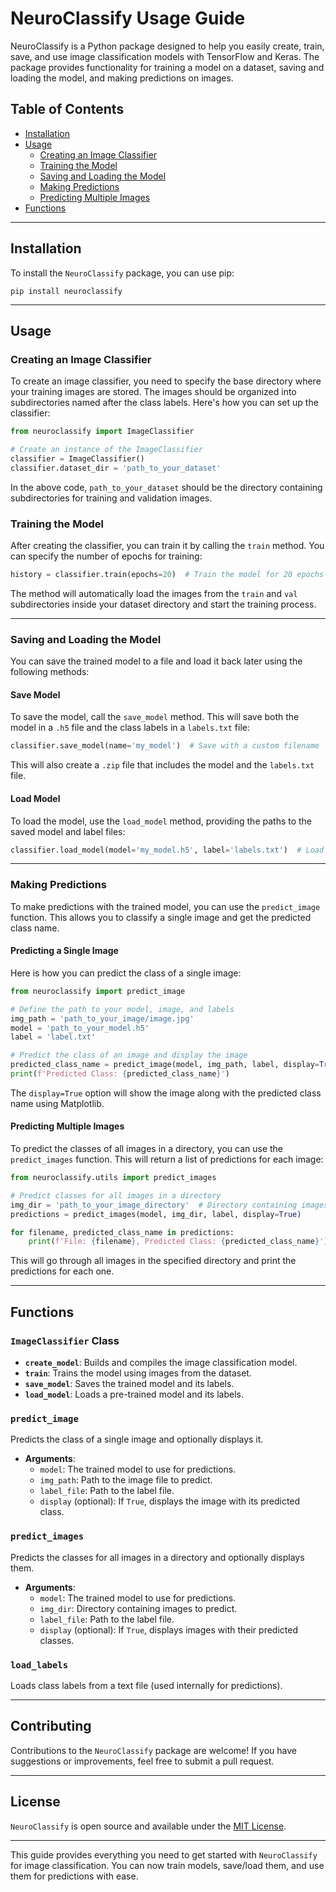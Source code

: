 # **NeuroClassify Usage Guide**

NeuroClassify is a Python package designed to help you easily create, train, save, and use image classification models with TensorFlow and Keras. The package provides functionality for training a model on a dataset, saving and loading the model, and making predictions on images.

## Table of Contents

- [Installation](#installation)
- [Usage](#usage)
  - [Creating an Image Classifier](#creating-an-image-classifier)
  - [Training the Model](#training-the-model)
  - [Saving and Loading the Model](#saving-and-loading-the-model)
  - [Making Predictions](#making-predictions)
  - [Predicting Multiple Images](#predicting-multiple-images)
- [Functions](#functions)

---

## Installation

To install the `NeuroClassify` package, you can use pip:

```
pip install neuroclassify
```

---

## Usage

### **Creating an Image Classifier**

To create an image classifier, you need to specify the base directory where your training images are stored. The images should be organized into subdirectories named after the class labels. Here's how you can set up the classifier:

```python
from neuroclassify import ImageClassifier

# Create an instance of the ImageClassifier
classifier = ImageClassifier()
classifier.dataset_dir = 'path_to_your_dataset'
```

In the above code, `path_to_your_dataset` should be the directory containing subdirectories for training and validation images.

### **Training the Model**

After creating the classifier, you can train it by calling the `train` method. You can specify the number of epochs for training:

```python
history = classifier.train(epochs=20)  # Train the model for 20 epochs
```

The method will automatically load the images from the `train` and `val` subdirectories inside your dataset directory and start the training process.

---

### **Saving and Loading the Model**

You can save the trained model to a file and load it back later using the following methods:

#### Save Model

To save the model, call the `save_model` method. This will save both the model in a `.h5` file and the class labels in a `labels.txt` file:

```python
classifier.save_model(name='my_model')  # Save with a custom filename
```

This will also create a `.zip` file that includes the model and the `labels.txt` file.

#### Load Model

To load the model, use the `load_model` method, providing the paths to the saved model and label files:

```python
classifier.load_model(model='my_model.h5', label='labels.txt')  # Load the model from the specified file
```

---

### **Making Predictions**

To make predictions with the trained model, you can use the `predict_image` function. This allows you to classify a single image and get the predicted class name.

#### Predicting a Single Image

Here is how you can predict the class of a single image:

```python
from neuroclassify import predict_image

# Define the path to your model, image, and labels
img_path = 'path_to_your_image/image.jpg'
model = 'path_to_your_model.h5'
label = 'label.txt'

# Predict the class of an image and display the image
predicted_class_name = predict_image(model, img_path, label, display=True)
print(f'Predicted Class: {predicted_class_name}')
```

The `display=True` option will show the image along with the predicted class name using Matplotlib.

#### Predicting Multiple Images

To predict the classes of all images in a directory, you can use the `predict_images` function. This will return a list of predictions for each image:

```python
from neuroclassify.utils import predict_images

# Predict classes for all images in a directory
img_dir = 'path_to_your_image_directory'  # Directory containing images
predictions = predict_images(model, img_dir, label, display=True)

for filename, predicted_class_name in predictions:
    print(f'File: {filename}, Predicted Class: {predicted_class_name}')
```

This will go through all images in the specified directory and print the predictions for each one.

---

## Functions

### **`ImageClassifier` Class**
- **`create_model`**: Builds and compiles the image classification model.
- **`train`**: Trains the model using images from the dataset.
- **`save_model`**: Saves the trained model and its labels.
- **`load_model`**: Loads a pre-trained model and its labels.

### **`predict_image`**
Predicts the class of a single image and optionally displays it.
- **Arguments**:
  - `model`: The trained model to use for predictions.
  - `img_path`: Path to the image file to predict.
  - `label_file`: Path to the label file.
  - `display` (optional): If `True`, displays the image with its predicted class.

### **`predict_images`**
Predicts the classes for all images in a directory and optionally displays them.
- **Arguments**:
  - `model`: The trained model to use for predictions.
  - `img_dir`: Directory containing images to predict.
  - `label_file`: Path to the label file.
  - `display` (optional): If `True`, displays images with their predicted classes.

### **`load_labels`**
Loads class labels from a text file (used internally for predictions).

---

## Contributing

Contributions to the `NeuroClassify` package are welcome! If you have suggestions or improvements, feel free to submit a pull request.

---

## License

`NeuroClassify` is open source and available under the [MIT License](LICENSE).

---

This guide provides everything you need to get started with `NeuroClassify` for image classification. You can now train models, save/load them, and use them for predictions with ease.
